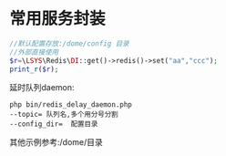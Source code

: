 # 常用服务封装
```php
//默认配置存放:/dome/config 目录
//外部直接使用
$r=\LSYS\Redis\DI::get()->redis()->set("aa","ccc");
print_r($r);
```

延时队列daemon:
```
php bin/redis_delay_daemon.php 
--topic= 队列名,多个用分号分割 
--config_dir=  配置目录
```

其他示例参考:/dome/目录